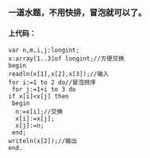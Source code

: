 ### 一道水题，不用快排，冒泡就可以了。
#### 上代码：
    var n,m,i,j:longint;
    x:array[1..3]of longint;//方便交换
    begin
    readln(x[1],x[2],x[3]);//输入
    for i:=1 to 2 do//冒泡排序
     for j:=1+i to 3 do
    if x[i]<x[j] then
     begin
      n:=x[i];//交换
      x[i]:=x[j];
      x[j]:=n;
     end;
    writeln(x[2]);//输出
    end.